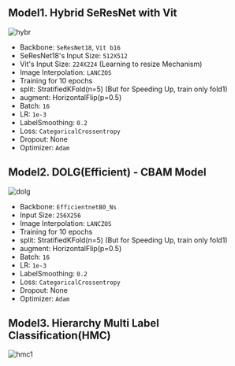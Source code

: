 ## Model1. Hybrid SeResNet with Vit 

![hybr](https://github.com/user-attachments/assets/cfab5ebe-366a-426c-921a-3073319405f5)

- Backbone: `SeResNet18`, `Vit b16`
- SeResNet18's Input Size: `512X512`
- Vit's Input Size: `224X224` (Learning to resize Mechanism)
- Image Interpolation: `LANCZOS`
- Training for 10 epochs
- split: StratifiedKFold(n=5)
(But for Speeding Up, train only fold1)
- augment: HorizontalFlip(p=0.5)
- Batch: `16`
- LR: `1e-3`
- LabelSmoothing: `0.2`
- Loss: `CategoricalCrossentropy`
- Dropout: None
- Optimizer: `Adam`

## Model2. DOLG(Efficient) - CBAM Model

![dolg](https://github.com/user-attachments/assets/a02f999e-8cfd-41fd-94bd-e13889a7cbe8)


- Backbone: `EfficientnetB0_Ns`
- Input Size: `256X256`
- Image Interpolation: `LANCZOS`
- Training for 10 epochs
- split: StratifiedKFold(n=5)
(But for Speeding Up, train only fold1)
- augment: HorizontalFlip(p=0.5)
- Batch: `16`
- LR: `1e-3`
- LabelSmoothing: `0.2`
- Loss: `CategoricalCrossentropy`
- Dropout: None
- Optimizer: `Adam`

## Model3. Hierarchy Multi Label Classification(HMC)

![hmc1](https://github.com/user-attachments/assets/164a65de-6594-42fb-bf2f-67d715fb088f)

